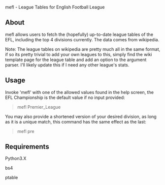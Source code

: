 mefl - League Tables for English Football League 

## About
mefl allows users to fetch the (hopefully) up-to-date league tables of the EFL, including the top 4 divisions currently. 
The data comes from wikipedia. 

Note: The league tables on wikipedia are pretty much all in the same format, if so its pretty trivial to add your own leagues to this, simply find the wiki template page for the league table and add an option to the argument parser. I'll likely update this if I need any other league's stats.

## Usage
Invoke 'mefl' with one of the allowed values found in the help screen, the EFL Championship is the default value if no input provided:

> mefl Premier_League

You may also provide a shortened version of your desired division, as long as it is a unique match, this command has the same effect as the last:

> mefl pre

## Requirements

Python3.X

bs4

ptable

